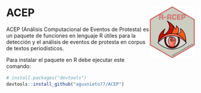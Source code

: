 # ACEP <img src="man/figures/logo.png" align="right" height="139"/>

ACEP (Análisis Computacional de Eventos de Protesta) es un paquete de funciones en lenguaje R útiles para la detección y el análisis de eventos de protesta en corpus de textos periodísticos.

Para instalar el paquete en R debe ejecutar este comando:

``` r
# install.packages("devtools")
devtools::install_github("agusnieto77/ACEP")
```
